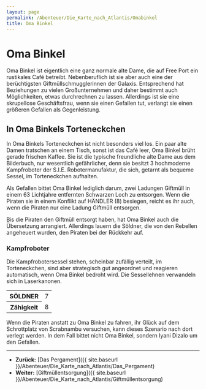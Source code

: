 ```yaml
---
layout: page
permalink: /Abenteuer/Die_Karte_nach_Atlantis/Omabinkel
title: Oma Binkel
---
```


# Oma Binkel

Oma Binkel ist eigentlich eine ganz normale alte Dame, die auf Free Port ein rustikales Caf&eacute; betreibt. Nebenberuflich ist sie aber auch eine der berüchtigsten Giftmüllschmugglerinnen der Galaxis. Entsprechend hat Beziehungen zu vielen Großunternehmen und daher bestimmt auch Möglichkeiten, etwas durchrechnen zu lassen. Allerdings ist sie eine skrupellose Geschäftsfrau, wenn sie einen Gefallen tut, verlangt sie einen größeren Gefallen als Gegenleistung.

## In Oma Binkels Torteneckchen

In Oma Binkels Torteneckchen ist nicht besonders viel los. Ein paar alte Damen tratschen an einem Tisch, sonst ist das Caf&eacute; leer, Oma Binkel brüht gerade frischen Kaffee. Sie ist die typische freundliche alte Dame aus dem Bilderbuch, nur wesentlich gefährlicher, denn sie besitzt 3 hochmoderne Kampfroboter der S.I.E. Robotermanufaktur, die sich, getarnt als bequeme Sessel, im Torteneckchen aufhalten.

Als Gefallen bittet Oma Binkel lediglich darum, zwei Ladungen Giftmüll in einem 63 Lichtjahre entfernten Schwarzen Loch zu entsorgen. Wenn die Piraten sie in einem Konflikt auf HÄNDLER (8) besiegen, reicht es ihr auch, wenn die Piraten nur eine Ladung Giftmüll entsorgen.

Bis die Piraten den Giftmüll entsorgt haben, hat Oma Binkel auch die Übersetzung arrangiert. Allerdings lauern die Söldner, die von den Rebellen angeheuert wurden, den Piraten bei der Rückkehr auf.

### Kampfroboter

Die Kampfrobotersessel stehen, scheinbar zufällig verteilt, im Torteneckchen, sind aber strategisch gut angeordnet und reagieren automatisch, wenn Oma Binkel bedroht wird. Die Sessellehnen verwandeln sich in Laserkanonen.

<table>
<tbody>
<tr><th>SÖLDNER</th><td>7</td></tr>
<tr><th>Zähigkeit</th><td>8</td></tr>
</tbody>
</table>

Wenn die Piraten anstatt zu Oma Binkel zu fahren, ihr Glück auf dem Schrottplatz von Scrabnambu versuchen, kann dieses Szenario nach dort verlegt werden. In dem Fall bittet nicht Oma Binkel, sondern Iyani Dizalo um den Gefallen.

***

- **Zurück:** [Das Pergament]({{ site.baseurl }}/Abenteuer/Die_Karte_nach_Atlantis/Das_Pergament)
- **Weiter:** [Giftmüllentsorgung]({{ site.baseurl }}/Abenteuer/Die_Karte_nach_Atlantis/Giftmüllentsorgung)
